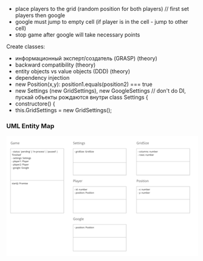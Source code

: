 - place players to the grid (random position for both players) // first set players then google
- google must jump to empty cell (if player is in the cell - jump to other cell)
- stop game after google will take necessary points 


Create classes:
- информационный эксперт/создатель (GRASP) (theory)
- backward compatibility (theory)
- entity objects vs value objects (DDD) (theory)
- dependency injection
- new Position(x,y):   position1.equals(position2) === true
- new Settings  (new GridSettings), new GoogleSettings // don't do DI, пускай объекты рождаются внутри 
class Settings {
- constructore() {
-   this.GridSettings = new GridSettings();

### UML Entity Map 
![img.png](assets/readmeImage/img.png)